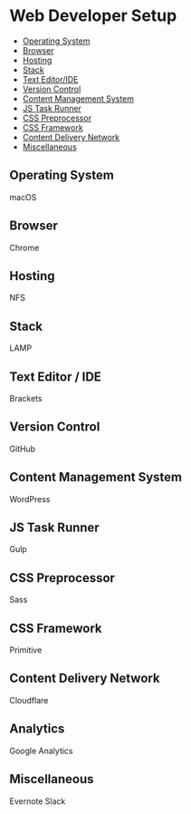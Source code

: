 # Web Developer Setup

* [Operating System](#operating-system)
* [Browser](#browser)
* [Hosting](#hosting)
* [Stack](#stack)
* [Text Editor/IDE](#text-editor-ide)
* [Version Control](#version-control)
* [Content Management System](#content-management-system)
* [JS Task Runner](#js-task-runner)
* [CSS Preprocessor](#css-preprocessor)
* [CSS Framework](#css-framework)
* [Content Delivery Network](#content-delivery-network)
* [Miscellaneous](#miscellaneous)

## Operating System

macOS

## Browser

Chrome

## Hosting

NFS

## Stack

LAMP

## Text Editor / IDE

Brackets

## Version Control

GitHub

## Content Management System

WordPress

## JS Task Runner

Gulp

## CSS Preprocessor

Sass

## CSS Framework

Primitive

## Content Delivery Network

Cloudflare

## Analytics

Google Analytics

## Miscellaneous

Evernote
Slack


